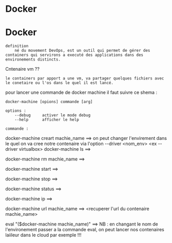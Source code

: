 # Docker

<h1>Docker</h1>

	definition
		né du movement DevOps, est un outil qui permet de gérer des containers qui servirons a executé des applications dans des environements distincts.
Cntenaire vm ??

    le containers par apport a une vm, va partager quelques fichiers avec le conetaire ou l'os dans le quel il est lancé.


pour lancer une commande de docker machine il faut suivre ce shema :

    docker-machine [opions] commande [arg]

    options :
        --debug     activer le mode debug
        --help      afficher le help

    commande :



docker-machine creart machie_name ==> <pour cree un conetenaire docker>
    on peut changer l'envirement dans le quel on va cree notre contenaire via l'option --driver <nom_env> <ex --driver virtualbox>
docker-machine ls ==> <lister les contenaires existante>

docker-machine rm machie_name ==> <supprimer machie_name>

docker-machine start ==> <demarer le contenaire machie_name>

docker-machine stop ==> <arreter le contenaire machie_name>

docker-machine status ==> <arreter le contenaire machie_name>

docker-machine ip ==> <recuperer les ips du contenaire machie_name>

docker-machine url machie_name ==> <recuperer l'url du contenaire machie_name>

eval "($docker-machine machie_name)"  ==> <pour assigner les variables specifique a docker dans le terminal>
    NB : en changant le nom de l'environement passer a la commande eval, on peut lancer nos contenaires laiileur dans le cloud par exemple !!!

